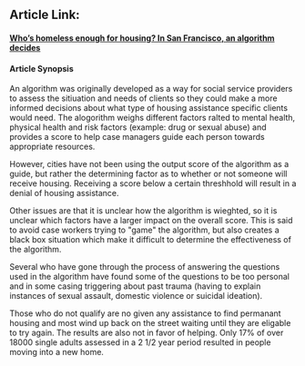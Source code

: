 ## Article Link:
#### [Who’s homeless enough for housing? In San Francisco, an algorithm decides](https://www.codastory.com/authoritarian-tech/san-francisco-homeless-algorithm/)

#### Article Synopsis

An algorithm was originally developed as a way for social service providers to assess the sitiuation and needs of clients so they could make a more informed decisions about what type of housing assistance specific clients would need. The alogorithm weighs different factors ralted to mental health, physical health and risk factors (example: drug or sexual abuse) and provides a score to help case managers guide each person towards appropriate resources.

However, cities have not been using the output score of the algorithm as a guide, but rather the determining factor as to whether or not someone will receive housing. Receiving a score below a certain threshhold will result in a denial of housing assistance.

Other issues are that it is unclear how the algorithm is wieghted, so it is unclear which factors have a larger impact on the overall score. This is said to avoid case workers trying to "game" the algorithm, but also creates a black box situation which make it difficult to determine the effectiveness of the algorithm. 

Several who have gone through the process of answering the questions used in the algorithm have found some of the questions to be too personal and in some casing triggering about past trauma (having to explain instances of sexual assault, domestic violence or suicidal ideation).

Those who do not qualify are no given any assistance to find permanant housing and most wind up back on the street waiting until they are eligable to try again. The results are also not in favor of helping. Only 17% of over 18000 single adults assessed in a 2 1/2 year period resulted in people moving into a new home.
